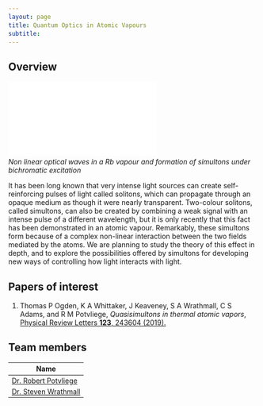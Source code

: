 ```yaml
---
layout: page
title: Quantum Optics in Atomic Vapours
subtitle:
---
```

## Overview

![](optics/img/46state_08_pulse_02kW_composite-eps-converted-to.pdf) <br>
*Non linear optical waves in a Rb vapour and formation of simultons under bichromatic excitation*

It has been long known that very intense light sources can create self-reinforcing pulses of light called solitons, which can propagate through an opaque medium as though it were nearly transparent. Two-colour solitons, called simultons, can also be created by combining a weak signal with an intense pulse of a different wavelength, but it is only recently that this fact has been demonstrated in an atomic vapour. Remarkably, these simultons form because of a complex non-linear interaction between the two fields mediated by the atoms. We are planning to study the theory of this effect in depth, and to explore the possibilities offered by simultons for developing new ways of controlling how light interacts with light.



## Papers of interest
1. Thomas P Ogden, K A Whittaker, J Keaveney, S A Wrathmall, C S Adams, and R M Potvliege, *Quasisimultons in thermal atomic vapors*,
[Physical Review Letters **123**, 243604 (2019).](https://doi.org/10.1103/PhysRevLett.123.243604)

## Team members
|**Name**|
|--------|
|[Dr. Robert Potvliege](https://www.durham.ac.uk/staff/r-m-potvliege/)|
|[Dr. Steven Wrathmall](https://www.durham.ac.uk/staff/s-a-wrathmall/)|
